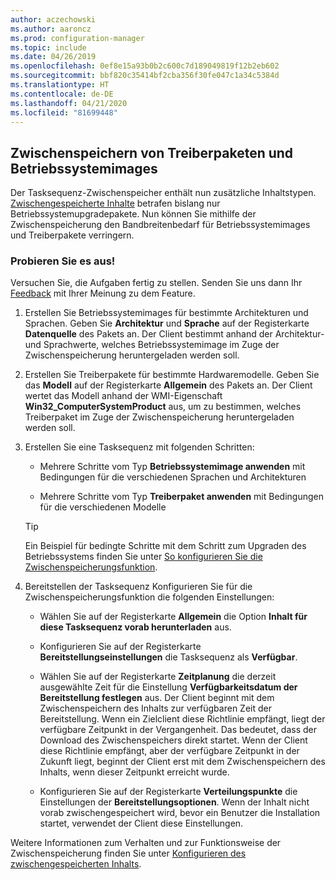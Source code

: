 ```yaml
---
author: aczechowski
ms.author: aaroncz
ms.prod: configuration-manager
ms.topic: include
ms.date: 04/26/2019
ms.openlocfilehash: 0ef8e15a93b0b2c600c7d189049819f12b2eb602
ms.sourcegitcommit: bbf820c35414bf2cba356f30fe047c1a34c5384d
ms.translationtype: HT
ms.contentlocale: de-DE
ms.lasthandoff: 04/21/2020
ms.locfileid: "81699448"
---
```

## <a name="pre-cache-driver-packages-and-os-images"></a><a name="bkmk_precache"></a> Zwischenspeichern von Treiberpaketen und Betriebssystemimages

<!--4224642-->
Der Tasksequenz-Zwischenspeicher enthält nun zusätzliche Inhaltstypen. [Zwischengespeicherte Inhalte](../../../../../osd/deploy-use/create-a-task-sequence-to-upgrade-an-operating-system.md#configure-pre-cache-content) betrafen bislang nur Betriebssystemupgradepakete. Nun können Sie mithilfe der Zwischenspeicherung den Bandbreitenbedarf für Betriebssystemimages und Treiberpakete verringern.

### <a name="try-it-out"></a>Probieren Sie es aus!

Versuchen Sie, die Aufgaben fertig zu stellen. Senden Sie uns dann Ihr [Feedback](../../../../understand/find-help.md#product-feedback) mit Ihrer Meinung zu dem Feature.

1. Erstellen Sie Betriebssystemimages für bestimmte Architekturen und Sprachen. Geben Sie **Architektur** und **Sprache** auf der Registerkarte **Datenquelle** des Pakets an. Der Client bestimmt anhand der Architektur- und Sprachwerte, welches Betriebssystemimage im Zuge der Zwischenspeicherung heruntergeladen werden soll.  

2. Erstellen Sie Treiberpakete für bestimmte Hardwaremodelle. Geben Sie das **Modell** auf der Registerkarte **Allgemein** des Pakets an. Der Client wertet das Modell anhand der WMI-Eigenschaft **Win32_ComputerSystemProduct** aus, um zu bestimmen, welches Treiberpaket im Zuge der Zwischenspeicherung heruntergeladen werden soll.  

3. Erstellen Sie eine Tasksequenz mit folgenden Schritten:  

    - Mehrere Schritte vom Typ **Betriebssystemimage anwenden** mit Bedingungen für die verschiedenen Sprachen und Architekturen  

    - Mehrere Schritte vom Typ **Treiberpaket anwenden** mit Bedingungen für die verschiedenen Modelle  

    > [!Tip]  
    > Ein Beispiel für bedingte Schritte mit dem Schritt zum Upgraden des Betriebssystems finden Sie unter [So konfigurieren Sie die Zwischenspeicherungsfunktion](../../../../../osd/deploy-use/create-a-task-sequence-to-upgrade-an-operating-system.md#configure-pre-cache-content).  

4. Bereitstellen der Tasksequenz Konfigurieren Sie für die Zwischenspeicherungsfunktion die folgenden Einstellungen:  

    - Wählen Sie auf der Registerkarte **Allgemein** die Option **Inhalt für diese Tasksequenz vorab herunterladen** aus.  

    - Konfigurieren Sie auf der Registerkarte **Bereitstellungseinstellungen** die Tasksequenz als **Verfügbar**.  

    - Wählen Sie auf der Registerkarte **Zeitplanung** die derzeit ausgewählte Zeit für die Einstellung **Verfügbarkeitsdatum der Bereitstellung festlegen** aus. Der Client beginnt mit dem Zwischenspeichern des Inhalts zur verfügbaren Zeit der Bereitstellung. Wenn ein Zielclient diese Richtlinie empfängt, liegt der verfügbare Zeitpunkt in der Vergangenheit. Das bedeutet, dass der Download des Zwischenspeichers direkt startet. Wenn der Client diese Richtlinie empfängt, aber der verfügbare Zeitpunkt in der Zukunft liegt, beginnt der Client erst mit dem Zwischenspeichern des Inhalts, wenn dieser Zeitpunkt erreicht wurde.  

    - Konfigurieren Sie auf der Registerkarte **Verteilungspunkte** die Einstellungen der **Bereitstellungsoptionen**. Wenn der Inhalt nicht vorab zwischengespeichert wird, bevor ein Benutzer die Installation startet, verwendet der Client diese Einstellungen.  

Weitere Informationen zum Verhalten und zur Funktionsweise der Zwischenspeicherung finden Sie unter [Konfigurieren des zwischengespeicherten Inhalts](../../../../../osd/deploy-use/create-a-task-sequence-to-upgrade-an-operating-system.md#configure-pre-cache-content).
